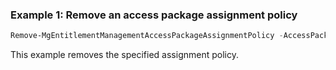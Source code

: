 ### Example 1: Remove an access package assignment policy

```powershell
Remove-MgEntitlementManagementAccessPackageAssignmentPolicy -AccessPackageAssignmentPolicyId 'f134999f-8a59-49bb-b3a9-e8365d6fff94
```

This example removes the specified assignment policy.
